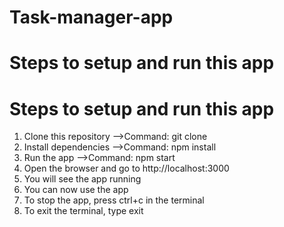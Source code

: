 # Task-manager-app
# Steps to setup and run this app
# Steps to setup and run this app
1. Clone this repository
    -->Command: git clone
2. Install dependencies
   -->Command: npm install
3. Run the app
    -->Command: npm start
4. Open the browser and go to http://localhost:3000
5. You will see the app running
6. You can now use the app
7. To stop the app, press ctrl+c in the terminal
8. To exit the terminal, type exit

